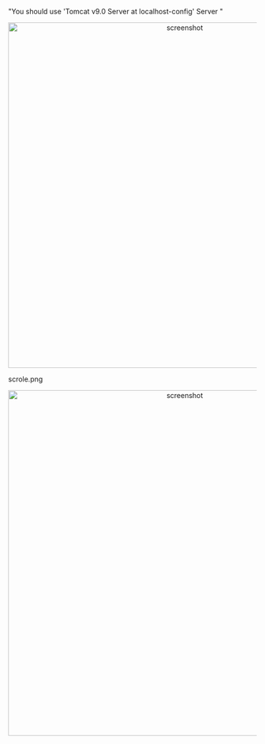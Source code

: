 "You should use 'Tomcat v9.0 Server at localhost-config' Server " 

<p align="center">
  <img src="" alt="screenshot" width="700">
</p>
scrole.png

<p align="center">
  <img src="" alt="screenshot" width="700">
</p>
